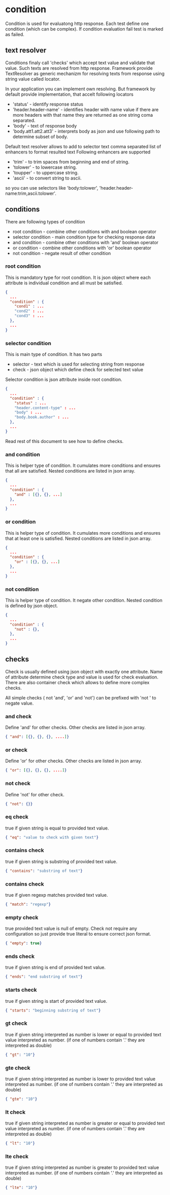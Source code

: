 # condition

Condition is used for evaluatong http response. Each test define one condition (which can be complex). 
If condition evaluation fail test is marked as failed.

## text resolver

Conditions finaly call 'checks' which accept text value and validate that value. Such texts are resolved 
from http response. Framework provide TextResolver as generic mechanizm for resolving texts from response 
using string value called locator. 

In your application you can implement own resolving. But framework by default provide implementation, that 
accelt following locators

 - 'status' - identify response status
 - 'header.header-name' - identifies header with name value if there are more headers with that name they are returned as one string coma separated.
 - 'body' - text of response body
 - 'body.att1.att2.att3' - interprets body as json and use following path to determine subset of body.

Default text resolver allows to add to selector text comma separated list of enhancers to format resulted text
Following enhancers are supported
 
 - 'trim' - to trim spaces from beginning and end of string.
 - 'tolower' - to lowercase string.
 - 'toupper' - to uppercase string.
 - 'ascii' - to convert string to ascii.

so you can use selectors like 'body:tolower', 'header.header-name:trim,ascii.tolower'.


## conditions

There are following types of condition

 - root condition - combine other conditions with and boolean operator
 - selector condition - main condition type for checking response data
 - and condition - combine other conditions with 'and' boolean operator 
 - or condition - combine other conditions with 'or' boolean operator 
 - not condition - negate result of other condition

### root condition

This is mandatory type for root condition. It is json object where each attribute is
individual condition and all must be satisfied. 

~~~json
{
  ...
  "condition" : {
    "cond1" : ...
    "cond2" : ...
    "cond3" : ...
  },
  ...
}
~~~

### selector condition

This is main type of condition. It has two parts 

 - selector - text which is used for selecting string from response 
 - check - json object which define check for selected text value

Selector condition is json attribute inside root condition.

~~~json
{
  ...
  "condition" : {
    "status" : ...
    "header.content-type" : ...
    "body" : ...
    "body.book.author" : ...
  },
  ...
}
~~~

Read rest of this document to see how to define checks.

### and condition

This is helper type of condition. It cumulates more conditions and ensures 
that all are satisfied. Nested conditions are listed in json array.

~~~json
{
  ...
  "condition" : {
    "and" : [{}, {}, ...]
  },
  ...
}
~~~

### or condition

This is helper type of condition. It cumulates more conditions and ensures 
that at least one is satisfied. Nested conditions are listed in json array.

~~~json
{
  ...
  "condition" : {
    "or" : [{}, {}, ...]
  },
  ...
}
~~~

### not condition

This is helper type of condition. It negate other condition.
Nested condition is defined by json object.

~~~json
{
  ...
  "condition" : {
    "not" : {},
  },
  ...
}
~~~

## checks

Check is usually defined using json object with exactly one attribute. Name of attribute 
determine check type and value is used for check evaluation. There are also container 
check which allows to define more complex checks.

All simple checks ( not 'and', 'or' and 'not') can be prefixed with 'not ' to negate value.

### and check

Define 'and' for other checks. Other checks are listed in json array. 

~~~json
{ "and": [{}, {}, {}, ....]}
~~~

### or check

Define 'or' for other checks. Other checks are listed in json array. 

~~~json
{ "or": [{}, {}, {}, ....]}
~~~

### not check

Define 'not' for other check. 

~~~json
{ "not": {}}
~~~

### eq check

true if given string is equal to provided text value. 

~~~json
{ "eq": "value to check with given text"}
~~~

### contains check

true if given string is substring of provided text value. 

~~~json
{ "contains": "substring of text"}
~~~

### contains check

true if given regexp matches provided text value. 

~~~json
{ "match": "regexp"}
~~~

### empty check

true provided text value is null of empty. Check not require any configuration
so just provide true literal to ensure correct json format.

~~~json
{ "empty": true}
~~~

### ends check

true if given string is end of provided text value. 

~~~json
{ "ends": "end substring of text"}
~~~

### starts check

true if given string is start of provided text value. 

~~~json
{ "starts": "beginning substring of text"}
~~~

### gt check

true if given string interpreted as number is lower or equal to provided text value 
interpreted as number. (if one of numbers contain '.' they are interpreted as double)

~~~json
{ "gt": "10"}
~~~

### gte check

true if given string interpreted as number is lower to provided text value 
interpreted as number. (if one of numbers contain '.' they are interpreted as double)

~~~json
{ "gte": "10"}
~~~


### lt check

true if given string interpreted as number is greater or equal to provided text value 
interpreted as number. (if one of numbers contain '.' they are interpreted as double)

~~~json
{ "lt": "10"}
~~~

### lte check

true if given string interpreted as number is greater to provided text value 
interpreted as number. (if one of numbers contain '.' they are interpreted as double)

~~~json
{ "lte": "10"}
~~~



